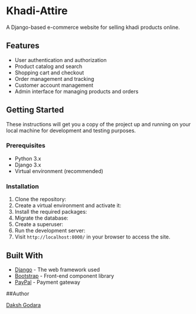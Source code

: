 # Khadi-Attire

A Django-based e-commerce website for selling khadi products online.

## Features

- User authentication and authorization
- Product catalog and search
- Shopping cart and checkout
- Order management and tracking
- Customer account management
- Admin interface for managing products and orders


## Getting Started

These instructions will get you a copy of the project up and running on your local machine for development and testing purposes.


### Prerequisites

- Python 3.x
- Django 3.x
- Virtual environment (recommended)


### Installation

1. Clone the repository:
2. Create a virtual environment and activate it:
3. Install the required packages:
4. Migrate the database:
5. Create a superuser:
6. Run the development server:
7. Visit `http://localhost:8000/` in your browser to access the site.

## Built With

- [Django](https://www.djangoproject.com/) - The web framework used
- [Bootstrap](https://getbootstrap.com/) - Front-end component library
- [PayPal](https://paypal.com/) - Payment gateway

##Author

[Daksh Godara]()
